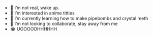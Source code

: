 - 👋 I’m not real, wake up.
- 👀 I’m interested in anime titties
- 🌱 I’m currently learning how to make pipebombs and crystal meth
- 💞️ I’m not looking to collaborate, stay away from me
- 😭 UOOOOOHHHHHH

<!---
Satoscio/Satoscio is a ✨ special ✨ repository because its `README.md` (this file) appears on your GitHub profile.
You can click the Preview link to take a look at your changes.
--->
